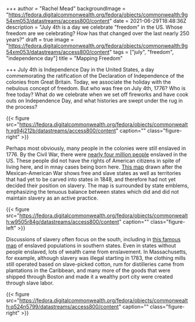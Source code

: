 +++
author = "Rachel Mead"
backgroundImage = "https://fedora.digitalcommonwealth.org/fedora/objects/commonwealth:9g54xm053/datastreams/access800/content"
date = 2021-06-29T18:48:36Z
description = "July 4th is a day we celebrate \"freedom\" in the US. Whose freedom are we celebrating? How has that changed over the last nearly 250 years?"
draft = true
image = "https://fedora.digitalcommonwealth.org/fedora/objects/commonwealth:9g54xm053/datastreams/access800/content"
tags = ["july", "freedom", "independence day"]
title = "Mapping Freedom"

+++
July 4th is Independence Day in the United States, a day commemorating the ratification of the Declaration of Independence of the colonies from Great Britain. Today, we associate the holiday with the nebulous concept of freedom. But who was free on July 4th, 1776? Who is free today? What do we celebrate when we set off fireworks and have cook outs on Independence Day, and what histories are swept under the rug in the process?

{{< figure src="https://fedora.digitalcommonwealth.org/fedora/objects/commonwealth:xg94j212b/datastreams/access800/content" caption="" class="figure-right" >}}

Perhaps most obviously, many people in the colonies were still enslaved in 1776. By the Civil War, there were [nearly four million people](https://thomaslegioncherokee.tripod.com/distributionofslavesinunitedstateshistory.html) enslaved in the US. These people did not have the rights of American citizens in spite of living here, and in mnay cases being born here. [This map](https://collections.leventhalmap.org/search/commonwealth:xg94j2112) drawn after the Mexican-American War shows free and slave states as well as territories that had yet to be carved into states in 1848, and therefore had not yet decided their position on slavery. The map is surrounded by state emblems, emphasizing the tenuous balance between states which did and did not maintain slavery as an active practice.

{{< figure src="https://fedora.digitalcommonwealth.org/fedora/objects/commonwealth:w9505r84g/datastreams/access800/content" caption="" class="figure-left" >}}


Discussions of slavery often focus on the south, including in [this famous map](https://collections.leventhalmap.org/search/commonwealth:w9505r836) of enslaved populations in southern states. Even in states without people enslaved, lots of wealth came from enslavement. In Massachusetts, for example, although slavery was illegal starting in 1783, the clothing mills still operated based on slave-picked cotton, rum for distilleries came from plantations in the Caribbean, and many more of the goods that were shipped through Boston and made it a wealthy port city were created through slave labor.

{{< figure src="https://fedora.digitalcommonwealth.org/fedora/objects/commonwealth:q524n5799/datastreams/access800/content" caption="" class="figure-right" >}}